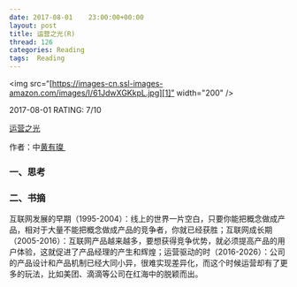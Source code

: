 ```yaml
---
date: 2017-08-01    23:00:00+00:00
layout: post
title: 运营之光(R)
thread: 126
categories: Reading
tags:  Reading
---
```


\<img src=“[https://images-cn.ssl-images-amazon.com/images/I/61JdwXGKkpL.jpg][1]” width="200" /\>

2017-08-01 RATING:  7/10

[运营之光]()

作者：中[黄有璨 ]()

### 一、思考


### 二、书摘

互联网发展的早期（1995-2004）：线上的世界一片空白，只要你能把概念做成产品，相对于大量不能把概念做成产品的竞争者，你就已经获胜；互联网成长期（2005-2016）：互联网产品越来越多，要想获得竞争优势，就必须提高产品的用户体验，这就促进了产品经理的产生和辉煌；运营驱动的时（2016-2026）：公司的产品设计和产品机制已经大同小异，很难实现差异化，而这个时候运营却有了更多的玩法，比如美团、滴滴等公司在红海中的脱颖而出。


















[1]:	https://images-cn.ssl-images-amazon.com/images/I/61JdwXGKkpL.jpg
